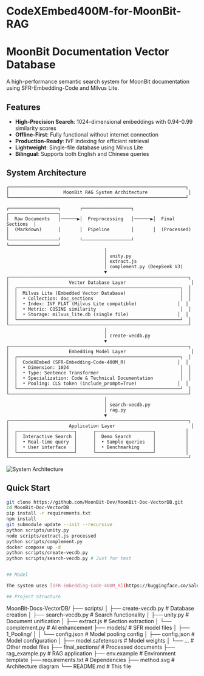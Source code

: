 # CodeXEmbed400M-for-MoonBit-RAG

# MoonBit Documentation Vector Database

A high-performance semantic search system for MoonBit documentation using SFR-Embedding-Code and Milvus Lite.

## Features

- **High-Precision Search**: 1024-dimensional embeddings with 0.94-0.99 similarity scores
- **Offline-First**: Fully functional without internet connection
- **Production-Ready**: IVF indexing for efficient retrieval
- **Lightweight**: Single-file database using Milvus Lite
- **Bilingual**: Supports both English and Chinese queries

## System Architecture

```
┌─────────────────────────────────────────────────────────────────┐
│                    MoonBit RAG System Architecture               │
└─────────────────────────────────────────────────────────────────┘

┌──────────────────┐       ┌──────────────────┐       ┌──────────────────┐
│  Raw Documents   │──────▶│  Preprocessing   │──────▶│  Final Sections  │
│  (Markdown)      │       │  Pipeline        │       │  (Processed)     │
└──────────────────┘       └──────────────────┘       └──────────────────┘
                                    │
                                    │ unity.py
                                    │ extract.js
                                    │ complement.py (DeepSeek V3)
                                    ▼
┌──────────────────────────────────────────────────────────────────┐
│                      Vector Database Layer                        │
│  ┌────────────────────────────────────────────────────────────┐  │
│  │  Milvus Lite (Embedded Vector Database)                    │  │
│  │  • Collection: doc_sections                                │  │
│  │  • Index: IVF_FLAT (Milvus Lite compatible)               │  │
│  │  • Metric: COSINE similarity                               │  │
│  │  • Storage: milvus_lite.db (single file)                  │  │
│  └────────────────────────────────────────────────────────────┘  │
└──────────────────────────────────────────────────────────────────┘
                                    │
                                    │ create-vecdb.py
                                    ▼
┌──────────────────────────────────────────────────────────────────┐
│                      Embedding Model Layer                        │
│  ┌────────────────────────────────────────────────────────────┐  │
│  │  CodeXEmbed (SFR-Embedding-Code-400M_R)                   │  │
│  │  • Dimension: 1024                                         │  │
│  │  • Type: Sentence Transformer                              │  │
│  │  • Specialization: Code & Technical Documentation          │  │
│  │  • Pooling: CLS token (include_prompt=True)               │  │
│  └────────────────────────────────────────────────────────────┘  │
└──────────────────────────────────────────────────────────────────┘
                                    │
                                    │ search-vecdb.py
                                    │ rag.py
                                    ▼
┌──────────────────────────────────────────────────────────────────┐
│                      Application Layer                            │
│  ┌─────────────────────┐      ┌─────────────────────┐           │
│  │  Interactive Search │      │  Demo Search        │           │
│  │  • Real-time query  │      │  • Sample queries   │           │
│  │  • User interface   │      │  • Benchmarking     │           │
│  └─────────────────────┘      └─────────────────────┘           │
└──────────────────────────────────────────────────────────────────┘
```

![System Architecture](method.svg)

## Quick Start

```bash
git clone https://github.com/MoonBit-Dev/MoonBit-Doc-VectorDB.git
cd MoonBit-Doc-VectorDB
pip install -r requirements.txt
npm install
git submodule update --init --recursive
python scripts/unity.py
node scripts/extract.js processed
python scripts/complement.py
docker compose up -d
python scripts/create-vecdb.py
python scripts/search-vecdb.py # Just for test


## Model

The system uses [SFR-Embedding-Code-400M_R](https://huggingface.co/Salesforce/SFR-Embedding-Code-400M_R) (CodeXEmbed) for generating 1024-dimensional embeddings optimized for code and technical documentation.

## Project Structure

```
MoonBit-Docs-VectorDB/
├── scripts/
│   ├── create-vecdb.py         # Database creation
│   ├── search-vecdb.py         # Search functionality
│   ├── unity.py                # Document unification
│   ├── extract.js              # Section extraction
│   └── complement.py           # AI enhancement
├── models/                     # SFR model files
│   ├── 1_Pooling/
│   │   └── config.json         # Model pooling config
│   ├── config.json             # Model configuration
│   ├── model.safetensors       # Model weights
│   └── ...                     # Other model files
├── final_sections/             # Processed documents
├── rag_example.py              # RAG application
├── env.example                 # Environment template
├── requirements.txt            # Dependencies
├── method.svg                  # Architecture diagram
└── README.md                   # This file
```


